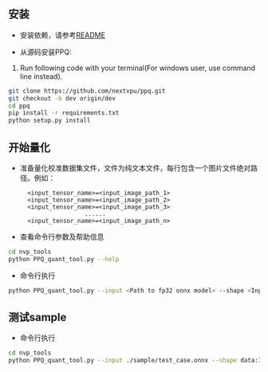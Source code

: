 ## 安装

* 安装依赖，请参考[README](https://github.com/nextvpu/ppq/blob/master/README.md)

* 从源码安装PPQ:

1. Run following code with your terminal(For windows user, use command line instead).

```bash
git clone https://github.com/nextvpu/ppq.git
git checkout -b dev origin/dev
cd ppq
pip install -r requirements.txt
python setup.py install
```
## 开始量化

* 准备量化校准数据集文件，文件为纯文本文件，每行包含一个图片文件绝对路径。例如：

        <input_tensor_name>=<input_image_path_1>
        <input_tensor_name>=<input_image_path_2>
        <input_tensor_name>=<input_image_path_3>
                        ......
        <input_tensor_name>=<input_image_path_n>

* 查看命令行参数及帮助信息

```bash
cd nvp_tools
python PPQ_quant_tool.py --help
```

* 命令行执行

```bash
python PPQ_quant_tool.py --input <Path to fp32 onnx model> --shape <Input shape> --calibration <Path to calibration file> --mean <Image normalization parameter, mean>  --std <Image normalization parameter, std> --outdir <Directory to store output artifacts> --device <cpu/cuda>
```

## 测试sample

* 命令行执行

```bash
cd nvp_tools
python PPQ_quant_tool.py --input ./sample/test_case.onnx --shape data:1x1x112x112 --calibration ./sample/calib.txt --mean data:128  --std data:128 --outdir ./sample --device cuda
```